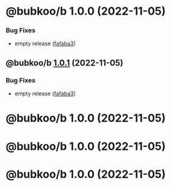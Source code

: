 # @bubkoo/b 1.0.0 (2022-11-05)


### Bug Fixes

* empty release ([fafaba3](https://github.com/bubkoo/bubkoo/commit/fafaba3dc79692648894546daa0bbb530e715fcd))

## @bubkoo/b [1.0.1](https://github.com/bubkoo/bubkoo/compare/@bubkoo/b@1.0.0...@bubkoo/b@1.0.1) (2022-11-05)


### Bug Fixes

* empty release ([fafaba3](https://github.com/bubkoo/bubkoo/commit/fafaba3dc79692648894546daa0bbb530e715fcd))

# @bubkoo/b 1.0.0 (2022-11-05)

# @bubkoo/b 1.0.0 (2022-11-05)

# @bubkoo/b 1.0.0 (2022-11-05)

